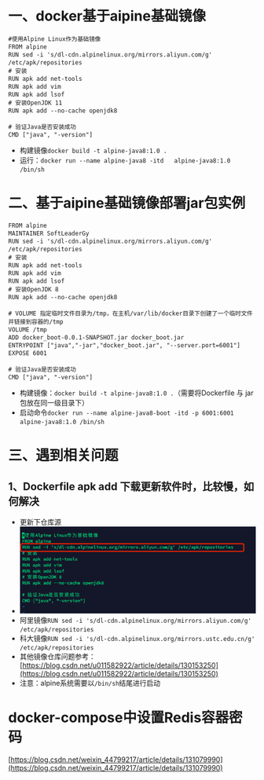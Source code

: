 # 一、docker基于aipine基础镜像
```shell
#使用Alpine Linux作为基础镜像
FROM alpine
RUN sed -i 's/dl-cdn.alpinelinux.org/mirrors.aliyun.com/g' /etc/apk/repositories
# 安装
RUN apk add net-tools
RUN apk add vim
RUN apk add lsof
# 安装OpenJDK 11
RUN apk add --no-cache openjdk8

# 验证Java是否安装成功
CMD ["java", "-version"]
```

- 构建镜像`docker build -t alpine-java8:1.0 .`
- 运行：`docker run --name alpine-java8 -itd   alpine-java8:1.0 /bin/sh`
# 二、基于aipine基础镜像部署jar包实例
```shell
FROM alpine
MAINTAINER SoftLeaderGy
RUN sed -i 's/dl-cdn.alpinelinux.org/mirrors.aliyun.com/g' /etc/apk/repositories
# 安装
RUN apk add net-tools
RUN apk add vim
RUN apk add lsof
# 安装OpenJDK 8
RUN apk add --no-cache openjdk8

# VOLUME 指定临时文件目录为/tmp，在主机/var/lib/docker目录下创建了一个临时文件并链接到容器的/tmp
VOLUME /tmp
ADD docker_boot-0.0.1-SNAPSHOT.jar docker_boot.jar
ENTRYPOINT ["java","-jar","docker_boot.jar", "--server.port=6001"]
EXPOSE 6001

# 验证Java是否安装成功
CMD ["java", "-version"]
```

- 构建镜像：`docker build -t alpine-java8:1.0 .`（需要将Dockerfile 与 jar包放在同一级目录下）
- 启动命令`docker run --name alpine-java8-boot -itd -p 6001:6001  alpine-java8:1.0 /bin/sh`
# 三、遇到相关问题
## 1、Dockerfile apk add 下载更新软件时，比较慢，如何解决

- 更新下仓库源
- ![image.png](images/1711502212429-e7793bd1-70b6-45ca-83d1-91c75a3f74f7.png)
- 阿里镜像`RUN sed -i 's/dl-cdn.alpinelinux.org/mirrors.aliyun.com/g' /etc/apk/repositories`
- 科大镜像`RUN sed -i 's/dl-cdn.alpinelinux.org/mirrors.ustc.edu.cn/g' /etc/apk/repositories`
- 其他镜像仓库问题参考：[https://blog.csdn.net/u011582922/article/details/130153250](https://blog.csdn.net/u011582922/article/details/130153250)
- 注意：alpine系统需要以`/bin/sh`结尾进行启动
# docker-compose中设置Redis容器密码
[https://blog.csdn.net/weixin_44799217/article/details/131079990](https://blog.csdn.net/weixin_44799217/article/details/131079990)

